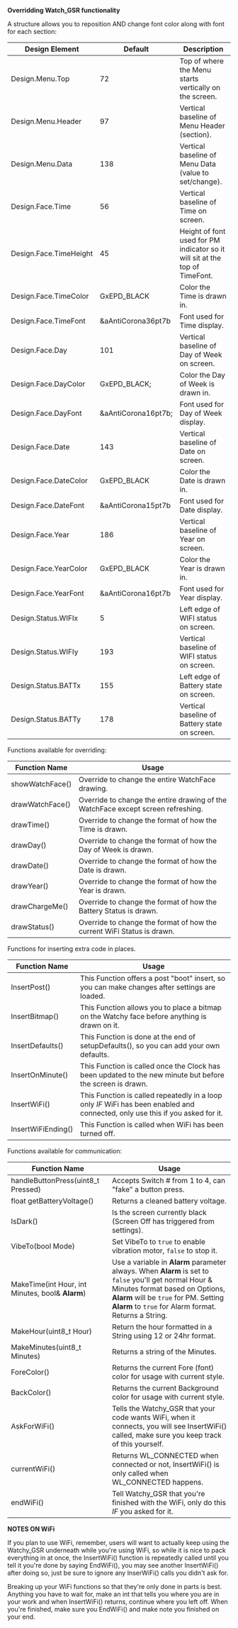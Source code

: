 **Overridding Watch_GSR functionality**

A structure allows you to reposition AND change font color along with font for each section:

| Design Element  | Default | Description |
| --------------- | ------- | ----------- |
| Design.Menu.Top | 72 | Top of where the Menu starts vertically on the screen. |
| Design.Menu.Header | 97 | Vertical baseline of Menu Header (section). |
| Design.Menu.Data | 138 | Vertical baseline of Menu Data (value to set/change). |
| Design.Face.Time | 56 | Vertical baseline of Time on screen. |
| Design.Face.TimeHeight | 45 | Height of font used for PM indicator so it will sit at the top of TimeFont. |
| Design.Face.TimeColor | GxEPD_BLACK | Color the Time is drawn in. |
| Design.Face.TimeFont | &aAntiCorona36pt7b | Font used for Time display. |
| Design.Face.Day | 101 | Vertical baseline of Day of Week on screen. |
| Design.Face.DayColor | GxEPD_BLACK; | Color the Day of Week is drawn in. |
| Design.Face.DayFont | &aAntiCorona16pt7b; | Font used for Day of Week display. |
| Design.Face.Date | 143 | Vertical baseline of Date on screen. |
| Design.Face.DateColor | GxEPD_BLACK | Color the Date is drawn in. |
| Design.Face.DateFont | &aAntiCorona15pt7b | Font used for Date display. |
| Design.Face.Year | 186 | Vertical baseline of Year on screen. |
| Design.Face.YearColor | GxEPD_BLACK | Color the Year is drawn in. |
| Design.Face.YearFont | &aAntiCorona16pt7b | Font used for Year display. |
| Design.Status.WIFIx | 5 | Left edge of WIFI status on screen. |
| Design.Status.WIFIy | 193 | Vertical baseline of WIFI status on screen. |
| Design.Status.BATTx | 155 | Left edge of Battery state on screen. |
| Design.Status.BATTy | 178 | Vertical baseline of Battery state on screen. |

Functions available for overriding:

| Function Name | Usage |
| ------------- | --------------------------------- |
| showWatchFace() | Override to change the entire WatchFace drawing. |
| drawWatchFace() | Override to change the entire drawing of the WatchFace except screen refreshing. |
| drawTime() | Override to change the format of how the Time is drawn. |
| drawDay() | Override to change the format of how the Day of Week is drawn. |
| drawDate() | Override to change the format of how the Date is drawn. |
| drawYear() | Override to change the format of how the Year is drawn. |
| drawChargeMe() | Override to change the format of how the Battery Status is drawn. |
| drawStatus() | Override to change the format of how the current WiFi Status is drawn. |

Functions for inserting extra code in places.

| Function Name | Usage |
| ------------- | --------------------------------- |
| InsertPost() | This Function offers a post "boot" insert, so you can make changes after settings are loaded. |
| InsertBitmap() | This Function allows you to place a bitmap on the Watchy face before anything is drawn on it. |
| InsertDefaults() | This Function is done at the end of setupDefaults(), so you can add your own defaults. |
| InsertOnMinute() | This Function is called once the Clock has been updated to the new minute but before the screen is drawn. |
| InsertWiFi() | This Function is called repeatedly in a loop only *IF* WiFi has been enabled and connected, only use this if you asked for it. |
| InsertWiFiEnding() | This Function is called when WiFi has been turned off. |

Functions available for communication:

| Function Name | Usage |
| ------------- | --------------------------------- |
| handleButtonPress(uint8_t Pressed) | Accepts Switch # from 1 to 4, can "fake" a button press. |
| float getBatteryVoltage() | Returns a cleaned battery voltage. |
| IsDark() | Is the screen currently black (Screen Off has triggered from settings). |
| VibeTo(bool Mode) | Set VibeTo to `true` to enable vibration motor, `false` to stop it. |
| MakeTime(int Hour, int Minutes, bool& **Alarm**) | Use a variable in **Alarm** parameter always.  When **Alarm** is set to `false` you'll get normal Hour & Minutes format based on Options, **Alarm** will be `true` for PM.  Setting **Alarm** to `true` for Alarm format.  Returns a String. |
| MakeHour(uint8_t Hour) | Return the hour formatted in a String using 12 or 24hr format. |
| MakeMinutes(uint8_t Minutes) | Returns a string of the Minutes. |
| ForeColor() | Returns the current Fore (font) color for usage with current style. |
| BackColor() | Returns the current Background color for usage with current style. |
| AskForWiFi() | Tells the Watchy_GSR that your code wants WiFi, when it connects, you will see InsertWiFi() called, make sure you keep track of this yourself. |
| currentWiFi() | Returns WL_CONNECTED when connected or not, InsertWiFi() is only called when WL_CONNECTED happens. |
| endWiFi() | Tell Watchy_GSR that you're finished with the WiFi, only do this *IF* you asked for it. |

**NOTES ON WiFi**

If you plan to use WiFi, remember, users will want to actually keep using the Watchy_GSR underneath while you're using WiFi, so while it is nice to pack everything in at once, the InsertWiFi() function is repeatedly called until you tell it you're done by saying EndWiFi(), you may see another InsertWiFi() after doing so, just be sure to ignore any InserWiFi() calls you didn't ask for.

Breaking up your WiFi functions so that they're only done in parts is best.  Anything you have to wait for, make an int that tells you where you are in your work and when InsertWiFi() returns, continue where you left off.  When you're finished, make sure you EndWiFi() and make note you finished on your end.
